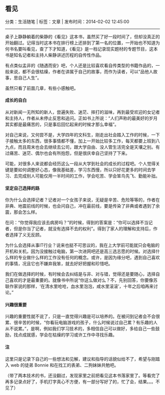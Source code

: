 ## 看见

分类：生活随笔 | 标签：文章 | 发布时间：2014-02-02 12:45:00

___

桌子上静静躺着的柴静的《看见》这本书，虽然买了好一段时间了，但却没真正的开始翻过。记得当时这本书在排行榜上还排到了第一名的位置，一开始也不知道为何书名要叫看见，查了下才知道，《看见》是一档记录现实题材的专题节目，这本书是知名记者和主持人柴静讲述历程的自传性作品。

有点类似孟非的《随遇而安》吧，个人还是比较喜欢看自传类型的书籍作品的，一般来说，都不会很枯燥，作者在讲属于自己的故事，而作为读者，可以“品他人故事，思自己人生”。

虽然只看了前面几章，有些小感触吧。

#### 成长的自白

从对新闻一无所知的新人，尝遍失败、迷茫、摔打的滋味，再到最受欢迎的女记者和主持人，作者从未停止反思和追问。正如书上所说：“人们声称的最美好的岁月其实都是最痛苦的，只是事后回忆起来的时候才那么幸福”。

对自己来说，又何尝不是，大学四年的文科生，刚走出社会踏入工作的时候，一下子接触太多的东西，很多事情都不懂，加上一开始比较多工作，每天都要上班到八九点，而且周末也会去继续去公司，跟大学自由、没人管生活完全是天壤之别。有过痛苦、迷茫、偶尔也会有所抱怨，但是很庆幸自己坚持了下来。

可能，对很多人来说都会经历这么一段从大学到社会的成长的过程吧。个人觉得关键是要如何调整好心态，像我基础差，学习东西慢，所以只好花更多的时间去学习、去完成别人可能仅用一半时间的工作，学会吃苦、学会笨鸟先飞、勤能补拙。

#### 坚定自己选择的路

你为什么会选择记者？记者对一个女孩子来说，无疑是辛苦、危险等等的，作者在非典、地震前线的时候，也会问自己，冲在最前线，要是传染了非典或者遇到了余震，那会怎么样。

在问：“你觉得我应该去病房吗？”的时候，得到的答案是：“你可以选择不当记者，但是你当了记者，就没有选择不去的权利”。得到了家人的理解和支持后，作者选择了义无反顾。

为什么会选择从事IT行业？说来也挺不可思议的，我在上大学前可能就只会电脑的开机和关机，因为没接触过电脑，第一次进网吧还是高三选志愿的时候。对选择什么样的专业做什么样的工作没有任何的概念。或许，是因为缘分吧，遇到自己喜欢的事情，况且它也不嫌弃我笨，就去好好把握和珍惜吧。

我们在做选择的时候，有时候会去纠结是与非、对与错，觉得还是要随心，选择自己喜欢的才是最重要的。就像书中所说“你这么做对么？不，先别回答，你要像苏联作家说的那样，‘在清水里呛呛，血水里泡泡，咸水里滚滚’，十年之后咱再来讨论。”

#### 兴趣很重要

兴趣的重要性就不说了，只是一直觉得兴趣是可以培养的。在被问到记者会不会很累、很辛苦的时候，“你看玩电脑游戏的孩子，什么时候说过自己累？有乐趣的人从不说累。”，是啊，例如我们学习技术的，多相信自己可以做好，多给自己一些鼓励，找点成就感，学会在枯燥的学习或许工作中寻找乐趣。

#### 注

这里只是记录下自己的一些想法和见解，建议和指导的话貌似给不了，希望与刚踏入 web 的徒弟 Bonnie 和在找工的表弟、二狗妹妹共勉吧。

（带了两本技术的书，还没翻过，发现家里之前把看见这本书落家里了。等看完了再多记录点好了，手机打字真心不方便，有一部分写好了的，忙了会，结果。。。不见了）